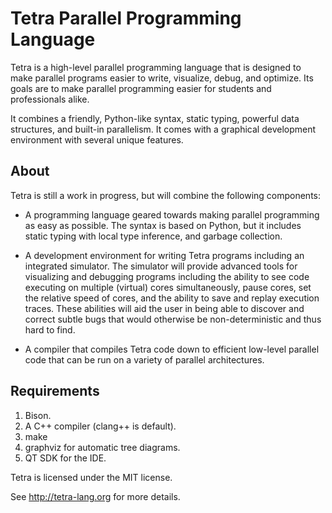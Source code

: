 Tetra Parallel Programming Language
===================================

Tetra is a high-level parallel programming language that is designed to make
parallel programs easier to write, visualize, debug, and optimize. Its goals
are to make parallel programming easier for students and professionals alike.

It combines a friendly, Python-like syntax, static typing, powerful data
structures, and built-in parallelism. It comes with a graphical development
environment with several unique features.

About
-----
Tetra is still a work in progress, but will combine the following components:

- A programming language geared towards making parallel programming as easy as
possible.  The syntax is based on Python, but it includes static typing with
local type inference, and garbage collection.

- A development environment for writing Tetra programs including an integrated
simulator. The simulator will provide advanced tools for visualizing and
debugging programs including the ability to see code executing on multiple
(virtual) cores simultaneously, pause cores, set the relative speed of cores,
and the ability to save and replay execution traces. These abilities will aid
the user in being able to discover and correct subtle bugs that would otherwise
be non-deterministic and thus hard to find.

- A compiler that compiles Tetra code down to efficient low-level parallel code
that can be run on a variety of parallel architectures.

Requirements
------------

1. Bison.
2. A C++ compiler (clang++ is default).
3. make
4. graphviz for automatic tree diagrams.
5. QT SDK for the IDE.

Tetra is licensed under the MIT license.

See http://tetra-lang.org for more details.
